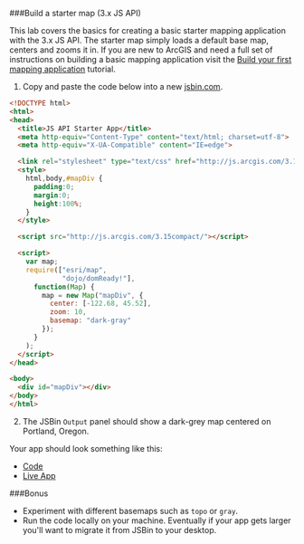 ###Build a starter map (3.x JS API)

This lab covers the basics for creating a basic starter mapping application with the 3.x JS API.
The starter map simply loads a default base map, centers and zooms it in.
If you are new to ArcGIS and need a full set of instructions on building a basic mapping application
visit the [Build your first mapping application](https://developers.arcgis.com/javascript/jshelp/intro_firstmap_amd.html) tutorial.

1. Copy and paste the code below into a new [jsbin.com](http://jsbin.com).

  ```html
  <!DOCTYPE html>
  <html>
  <head>
    <title>JS API Starter App</title>
    <meta http-equiv="Content-Type" content="text/html; charset=utf-8">
    <meta http-equiv="X-UA-Compatible" content="IE=edge">

    <link rel="stylesheet" type="text/css" href="http://js.arcgis.com/3.15/esri/css/esri.css">
    <style>
      html,body,#mapDiv {
        padding:0;
        margin:0;
        height:100%;
      }
    </style>

    <script src="http://js.arcgis.com/3.15compact/"></script>

    <script>
      var map;
      require(["esri/map",
               "dojo/domReady!"],
        function(Map) {
          map = new Map("mapDiv", {
            center: [-122.68, 45.52],
            zoom: 10,
            basemap: "dark-gray"
          });
        }
      );
    </script>
  </head>

  <body>
    <div id="mapDiv"></div>
  </body>
  </html>
  ```

2. The JSBin `Output` panel should show a dark-grey map centered on Portland, Oregon.

Your app should look something like this:
 * [Code](index.html)
 * [Live App](http://esri.github.io/geodev-hackerlabs/develop/jsapi3/create_starter_map/index.html)

###Bonus

* Experiment with different basemaps such as `topo` or `gray`.
* Run the code locally on your machine. Eventually if your app gets larger you'll want to migrate it from JSBin to your desktop.